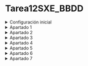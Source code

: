 # Tarea12SXE_BBDD

<details>
    <br>
    <summary>Configuración inicial</summary>
    
En primer lugar se crea la base de datos con la demo activa y después se instalan las aplicaciones de "Contacto" y "Facturación" y saldrán datos aleatorios de demostración.

![contactcosdemo](https://github.com/user-attachments/assets/26671709-86bf-4b3c-85fb-115c0948cb80)

Para realizar las consultas se accede a Pg_admin y se hacen en la base de datos seleccionada.

![querysbbddd](https://github.com/user-attachments/assets/b2791988-6709-44b5-86d3-31acfa9e1bd0)

</details>

<details>
    <br>
    <summary>Apartado 1</summary>
    
Query:

```bash
CREATE TABLE EmpresasFCT (
    idEmpresa SERIAL PRIMARY KEY,
    nombre VARCHAR(40),
    quiereAlumnos BOOLEAN,
    numAlumnos INTEGER,
    fechaContacto DATE
);
```

La consulta salió correcta y se puede ver que se creó correctamente al refrescar las tablas:

![ap1querycorrecta](https://github.com/user-attachments/assets/85ed7398-41d9-4b59-8bd3-192949f5218f)

</details>

<details>
    <br>
    <summary>Apartado 2</summary>
    
Query:

```bash
INSERT INTO EmpresasFCT (nombre, quiereAlumnos, numAlumnos, fechaContacto) VALUES
('Imatia', TRUE, 3, '2024-01-15'),
('Bahia', FALSE, NULL, '2024-02-10'),
('Marine Instruments', TRUE, 5, '2024-03-05'),
('Optare', TRUE, 2, '2024-01-28'),
('Zara', FALSE, NULL, '2024-02-20');
```

Se insertaron los datos correctamente:

![ap2](https://github.com/user-attachments/assets/c897e1fb-5e07-4503-9609-7ec18d51db94)

</details>

<details>
    <br>
    <summary>Apartado 3</summary>
    
Query:

```bash
 SELECT * FROM empresasfct ORDER BY fechacontacto DESC;
```
Al realizar este consulta se mostrarán los datos ordenados de la manera especificada:

![ap3](https://github.com/user-attachments/assets/b90d23b2-f43c-47a0-be74-f2b565f31095)

</details>

<details>
    <br>
    <summary>Apartado 4</summary>
    
Query:

```bash
 SELECT name AS Nombre, city AS Ciudad, 
       commercial_company_name AS Nombre_Comercial_Empresa
FROM res_partner 
WHERE is_company = FALSE 
AND city = 'Tracy'
ORDER BY commercial_company_name ASC;
```
Al realizar este consulta se mostrarán los datos deseados de la tabla res_partner (tabla por defecto de Odoo) ordenados por el nombre de la empresa y cuya ciudad sea Tracy:

![ap4b](https://github.com/user-attachments/assets/bda33f0e-4ca1-41ca-9a13-036462540392)

</details>

<details>
    <br>
    <summary>Apartado 5</summary>
    
Query:

```bash
SELECT DISTINCT
    invoice_partner_display_name AS Nombre_Empresa,
    name AS Numero_Factura,
    invoice_date AS Fecha_Factura,
    amount_untaxed AS Total_Factura_Sin_Impuestos
FROM account_move
WHERE move_type = 'in_refund'
ORDER BY invoice_date DESC;
```
Al realizar este consulta se mostrarán las facturas con reembolso activo ("in_refund") de la tabla account_move con los campos especificados ordenadas por la fecha de factura:

![ap5b](https://github.com/user-attachments/assets/7673bb3a-2d13-4762-9c69-77d38c1a5d89)

</details>

<details>
    <br>
    <summary>Apartado 6</summary>
    
Query:

```bash
SELECT 
    invoice_partner_display_name AS Nombre_Empresa,
    COUNT(DISTINCT name) AS Numero_Facturas,
    SUM(DISTINCT amount_untaxed) AS Total_Facturado_Sin_Impuestos
FROM account_move 
WHERE move_type = 'out_invoice'  
AND state = 'posted'
GROUP BY invoice_partner_display_name
HAVING COUNT(DISTINCT name) > 2;
```
Al realizar este consulta se mostrarán las empresas clientes que tienen más de 2 facturas de venta emitidas, con el numero de facturas y la suma de lo facturado sin impuestos, agrupado por empresa:

![ap6b](https://github.com/user-attachments/assets/a66f2317-284a-48a9-8b9d-6a13b66e4ee6)

</details>

<details>
    <br>
    <summary>Apartado 7</summary>
    
Query:

```bash
UPDATE res_partner
SET email = REPLACE(email, '@bilbao.example.com', '@bilbao.bizkaia.eus')
WHERE email LIKE '%@bilbao.example.com';
```
Al realizar esta consulta se cambian los dominios por el seleccionado, manteniendo el nombre de antes del dominio tal y como estaba.

![ap7](https://github.com/user-attachments/assets/9d92b5bc-c24b-4dc7-a21a-3b173113ad3d)

</details>
